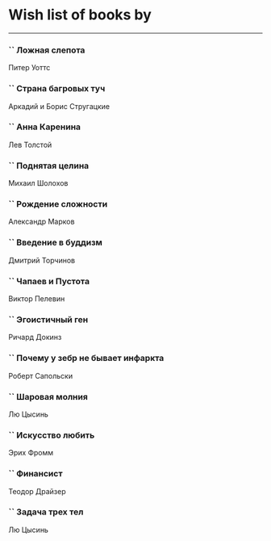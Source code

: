 # Wish list of books by [](https://plus.google.com/u/0/105803270930838059244/)
---

### `` Ложная слепота
Питер Уоттс

### `` Страна багровых туч
Аркадий и Борис Стругацкие

### `` Анна Каренина
Лев Толстой

### `` Поднятая целина
Михаил Шолохов

### `` Рождение сложности
Александр Марков

### `` Введение в буддизм
Дмитрий Торчинов

### `` Чапаев и Пустота
Виктор Пелевин

### `` Эгоистичный ген
Ричард Докинз

### `` Почему у зебр не бывает инфаркта
Роберт Сапольски

### `` Шаровая молния
Лю Цысинь

### `` Искусство любить
Эрих Фромм

### `` Финансист
Теодор Драйзер

### `` Задача трех тел
Лю Цысинь

